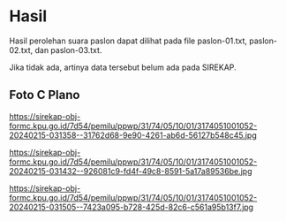 # Hasil

Hasil perolehan suara paslon dapat dilihat pada file paslon-01.txt, paslon-02.txt, dan paslon-03.txt.

Jika tidak ada, artinya data tersebut belum ada pada SIREKAP.

## Foto C Plano

https://sirekap-obj-formc.kpu.go.id/7d54/pemilu/ppwp/31/74/05/10/01/3174051001052-20240215-031358--31762d68-9e90-4261-ab6d-56127b548c45.jpg

https://sirekap-obj-formc.kpu.go.id/7d54/pemilu/ppwp/31/74/05/10/01/3174051001052-20240215-031432--926081c9-fd4f-49c8-8591-5a17a89536be.jpg

https://sirekap-obj-formc.kpu.go.id/7d54/pemilu/ppwp/31/74/05/10/01/3174051001052-20240215-031505--7423a095-b728-425d-82c6-c561a95b13f7.jpg
